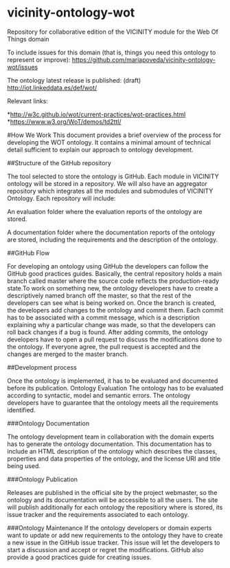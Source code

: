 # vicinity-ontology-wot
Repository for collaborative edition of the VICINITY module for the Web Of Things domain

To include issues for this domain (that is, things you need this ontology to represent or improve): https://github.com/mariapoveda/vicinity-ontology-wot/issues

The ontology latest release is published: (draft) http://iot.linkeddata.es/def/wot/

Relevant links:

*http://w3c.github.io/wot/current-practices/wot-practices.html
*https://www.w3.org/WoT/demos/td2ttl/

#How We Work
This document provides a brief overview of the process for developing the WOT ontology. It contains a minimal amount of technical detail sufficient to explain our approach to ontology development.

##Structure of the GitHub repository

The tool selected to store the ontology is GitHub. Each module in VICINITY ontology will be stored in a repository. We will also have an aggregator repository which integrates all the modules and submodules of VICINITY Ontology. Each repository will include:

An evaluation folder where the evaluation reports of the ontology are stored.

A documentation folder where the documentation reports of the ontology are stored, including the requirements and the description of the ontology.

##GitHub Flow

For developing an ontology using GitHub the developers can follow the GitHub good practices guides. Basically, the central repository holds a main branch called master where the source code reflects the production-ready state.To work on something new, the ontology developers have to create a descriptively named branch off the master, so that the rest of the developers can see what is being worked on. Once the branch is created, the developers add changes to the ontology and commit them. Each commit has to be associated with a commit message, which is a description explaining why a particular change was made, so that the developers can roll back changes if a bug is found. After adding commits, the ontology developers have to open a pull request to discuss the modifications done to the ontology. If everyone agree, the pull request is accepted and the changes are merged to the master branch.

##Development process

Once the ontology is implemented, it has to be evaluated and documented before its publication.
Ontology Evaluation
The ontology has to be evaluated according to syntactic, model and semantic errors. The ontology developers have to guarantee that the ontology meets all the requirements identified.

###Ontology Documentation

The ontology development team in collaboration with the domain experts has to generate the ontology documentation. This documentation has to include an HTML description of the ontology which describes the classes, properties and data properties of the ontology, and the license URI and title being used.

###Ontology Publication

Releases are published in the official site by the project webmaster, so the ontology and its documentation will be accessible to all the users. The site will publish additionally for each ontology the repositiory where is stored, its issue tracker and the requirements associated to each ontology.

###Ontology Maintenance
If the ontology developers or domain experts want to update or add new requirements to the ontology they have to create a new issue in the GitHub issue tracker. This issue will let the developers to start a discussion and accept or regret the modifications. GitHub also provide a good practices guide for creating issues. 
